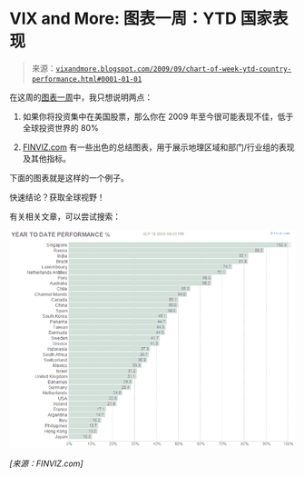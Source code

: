 <!--yml

类别：未分类

日期：2024-05-18 17:29:05

-->

# VIX and More: 图表一周：YTD 国家表现

> 来源：[`vixandmore.blogspot.com/2009/09/chart-of-week-ytd-country-performance.html#0001-01-01`](http://vixandmore.blogspot.com/2009/09/chart-of-week-ytd-country-performance.html#0001-01-01)

在这周的[图表一周](http://vixandmore.blogspot.com/search/label/chart%20of%20the%20week)中，我只想说明两点：

1.  如果你将投资集中在美国股票，那么你在 2009 年至今很可能表现不佳，低于全球投资世界的 80%

1.  [FINVIZ.com](http://finviz.com/) 有一些出色的总结图表，用于展示地理区域和部门/行业组的表现及其他指标。

下面的图表就是这样的一个例子。

快速结论？获取全球视野！

有关相关文章，可以尝试搜索：

![](img/dbac6ca4fa61b8100fbedb1101bad1fd.png)

*[来源：FINVIZ.com]*
